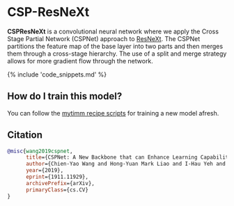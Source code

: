 # CSP-ResNeXt

**CSPResNeXt** is a convolutional neural network where we apply the Cross Stage Partial Network (CSPNet) approach to [ResNeXt](https://paperswithcode.com/method/resnext). The CSPNet partitions the feature map of the base layer into two parts and then merges them through a cross-stage hierarchy. The use of a split and merge strategy allows for more gradient flow through the network.

{% include 'code_snippets.md' %}

## How do I train this model?

You can follow the [mytimm recipe scripts](https://rwightman.github.io/pytorch-image-models/scripts/) for training a new model afresh.

## Citation

```BibTeX
@misc{wang2019cspnet,
      title={CSPNet: A New Backbone that can Enhance Learning Capability of CNN}, 
      author={Chien-Yao Wang and Hong-Yuan Mark Liao and I-Hau Yeh and Yueh-Hua Wu and Ping-Yang Chen and Jun-Wei Hsieh},
      year={2019},
      eprint={1911.11929},
      archivePrefix={arXiv},
      primaryClass={cs.CV}
}
```

<!--
Type: model-index
Collections:
- Name: CSP ResNeXt
  Paper:
    Title: 'CSPNet: A New Backbone that can Enhance Learning Capability of CNN'
    URL: https://paperswithcode.com/paper/cspnet-a-new-backbone-that-can-enhance
Models:
- Name: cspresnext50
  In Collection: CSP ResNeXt
  Metadata:
    FLOPs: 3962945536
    Parameters: 20570000
    File Size: 82562887
    Architecture:
    - 1x1 Convolution
    - Batch Normalization
    - Convolution
    - Global Average Pooling
    - Grouped Convolution
    - Max Pooling
    - ReLU
    - ResNeXt Block
    - Residual Connection
    - Softmax
    Tasks:
    - Image Classification
    Training Techniques:
    - Label Smoothing
    - Polynomial Learning Rate Decay
    - SGD with Momentum
    - Weight Decay
    Training Data:
    - ImageNet
    Training Resources: 1x GPU
    ID: cspresnext50
    LR: 0.1
    Layers: 50
    Crop Pct: '0.875'
    Momentum: 0.9
    Batch Size: 128
    Image Size: '224'
    Weight Decay: 0.005
    Interpolation: bilinear
    Training Steps: 8000000
  Code: https://github.com/rwightman/pytorch-image-models/blob/d8e69206be253892b2956341fea09fdebfaae4e3/mytimm/models/cspnet.py#L430
  Weights: https://github.com/rwightman/pytorch-image-models/releases/download/v0.1-weights/cspresnext50_ra_224-648b4713.pth
  Results:
  - Task: Image Classification
    Dataset: ImageNet
    Metrics:
      Top 1 Accuracy: 80.05%
      Top 5 Accuracy: 94.94%
-->
